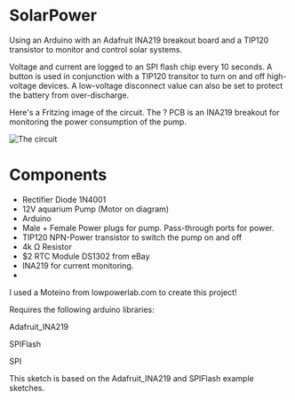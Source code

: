SolarPower
==========

Using an Arduino with an Adafruit INA219 breakout board and a TIP120 transistor to monitor and control solar systems.

Voltage and current are logged to an SPI flash chip every 10 seconds.
A button is used in conjunction with a TIP120 transitor to turn on and off high-voltage devices. A low-voltage disconnect value can also be set to protect the battery from over-discharge.


Here's a Fritzing image of the circuit. The ? PCB is an INA219 breakout for monitoring the power consumption of the pump.

![The circuit](http://i.imgur.com/zYkL1aL.png)

Components
=================

* Rectifier Diode 1N4001
* 12V aquarium Pump (Motor on diagram)
* Arduino
* Male + Female Power plugs for pump. Pass-through ports for power. 
* TIP120	NPN-Power transistor to switch the pump on and off
* 4k Ω Resistor
* $2 RTC Module DS1302 from eBay
* INA219 for current monitoring.
* 

I used a Moteino from lowpowerlab.com to create this project! 

Requires the following arduino libraries:

Adafruit_INA219

SPIFlash

SPI

This sketch is based on the Adafruit_INA219 and SPIFlash example sketches.

